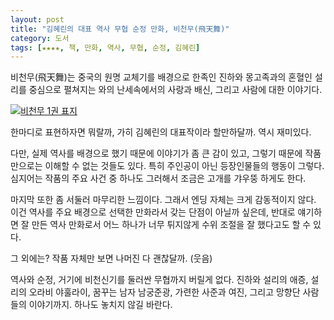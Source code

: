 ```yaml
---
layout: post
title: "김혜린의 대표 역사 무협 순정 만화, 비천무(飛天舞)"
category: 도서
tags: [★★★★, 책, 만화, 역사, 무협, 순정, 김혜린]
---
```


비천무(飛天舞)는 중국의 원명 교체기를 배경으로 한족인 진하와 몽고족과의 혼혈인 설리를 중심으로 펼쳐지는 와의 난세속에서의 사랑과 배신, 그리고 사람에 대한 이야기다.

[![비천무 1권 표지](https://lh5.googleusercontent.com/-MQBaP1xE-uA/VSQOwYt37GI/AAAAAAAAPOY/Qn8dSzaiMo0/w270/bicheonmu_01.jpg "영화화도 드라마화도 됐지만, 원작만한것은 없을 것이다.")](http://www.aladin.co.kr/shop/wproduct.aspx?ISBN=8952893565&ttbkey=ttbreznoa0249001&COPYPaper=1)

한마디로 표현하자면 뭐랄까, 가히 김혜린의 대표작이라 할만하달까.
역시 재미있다.

다만, 실제 역사를 배경으로 했기 때문에 이야기가 좀 큰 감이 있고, 그렇기 때문에 작품만으로는 이해할 수 없는 것들도 있다. 특히 주인공이 아닌 등장인물들의 행동이 그렇다. 심지어는 작품의 주요 사건 중 하나도 그러해서 조금은 고개를 갸우뚱 하게도 한다.

마지막 또한 좀 서둘러 마무리한 느낌이다. 그래서 엔딩 자체는 크게 감동적이지 않다. 이건 역사를 주요 배경으로 선택한 만화라서 갖는 단점이 아닐까 싶은데, 반대로 얘기하면 잘 만든 역사 만화로서 어느 하나가 너무 튀지않게 수위 조절을 잘 했다고도 할 수 있다.

그 외에는? 작품 자체만 보면 나머진 다 괜찮달까. (웃음)

역사와 순정, 거기에 비천신기를 둘러싼 무협까지 버릴게 없다.
진하와 설리의 애증, 설리의 오라비 야훌라이, 꿈꾸는 남자 남궁준광, 가련한 사준과 여진, 그리고 망향단 사람들의 이야기까지.
하나도 놓치지 않길 바란다.
